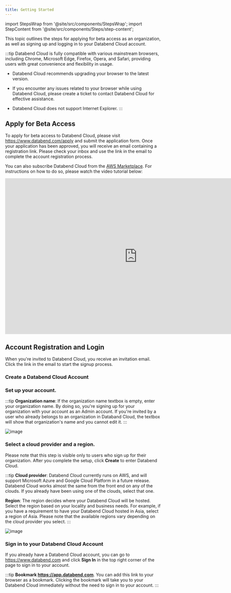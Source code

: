 ```yaml
---
title: Getting Started
---
```


import StepsWrap from '@site/src/components/StepsWrap';
import StepContent from '@site/src/components/Steps/step-content';

This topic outlines the steps for applying for beta access as an organization, as well as signing up and logging in to your Databend Cloud account.

:::tip
Databend Cloud is fully compatible with various mainstream browsers, including Chrome, Microsoft Edge, Firefox, Opera, and Safari, providing users with great convenience and flexibility in usage. 

- Databend Cloud recommends upgrading your browser to the latest version.

- If you encounter any issues related to your browser while using Databend Cloud, please create a ticket to contact Databend Cloud for effective assistance.

- Databend Cloud does not support Internet Explorer.
:::

## Apply for Beta Access

To apply for beta access to Databend Cloud, please visit https://www.databend.com/apply and submit the application form. Once your application has been approved, you will receive an email containing a registration link. Please check your inbox and use the link in the email to complete the account registration process.

You can also subscribe Databend Cloud from the [AWS Marketplace](https://aws.amazon.com/marketplace/pp/prodview-6dvshjlbds7b6). For instructions on how to do so, please watch the video tutorial below:

<iframe width="853" height="505" className="iframe-video" src="https://www.youtube.com/embed/EqxEfzOXDYg" title="YouTube video player" frameBorder="0" allow="accelerometer; autoplay; clipboard-write; encrypted-media; gyroscope; picture-in-picture; web-share" allowFullScreen></iframe>

## Account Registration and Login

When you're invited to Databend Cloud, you receive an invitation email. Click the link in the email to start the signup process.

### Create a Databend Cloud Account

<StepsWrap>
<StepContent number="1">


### Set up your account.

:::tip
**Organization name**: If the organization name textbox is empty, enter your organization name. By doing so, you're signing up for your organization with your account as an Admin account. If you're invited by a user who already belongs to an organization in Databand Cloud, the textbox will show that organization's name and you cannot edit it.
:::

![image](@site/static/img/documents/getting-started/01.jpg)
</StepContent>
<StepContent number="2">


### Select a cloud provider and a region.

Please note that this step is visible only to users who sign up for their organization. After you complete the setup, click **Create** to enter Databend Cloud.

:::tip
**Cloud provider**: Databend Cloud currently runs on AWS, and will support Microsoft Azure and Google Cloud Platform in a future release. Databend Cloud works almost the same from the front end on any of the clouds. If you already have been using one of the clouds, select that one. 

**Region**: The region decides where your Databend Cloud will be hosted. Select the region based on your locality and business needs. For example, if you have a requirement to have your Databend Cloud hosted in Asia, select a region of Asia.  Please note that the available regions vary depending on the cloud provider you select. 
:::

![image](@site/static/img/documents/getting-started/02.jpg)
</StepContent>
</StepsWrap>

### Sign in to your Databend Cloud Account

If you already have a Databend Cloud account, you can go to https://www.databend.com and click **Sign In** in the top right corner of the page to sign in to your account.

:::tip
**Bookmark https://app.databend.com**. You can add this link to your browser as a bookmark. Clicking the bookmark will take you to your Databend Cloud immediately without the need to sign in to your account.
:::